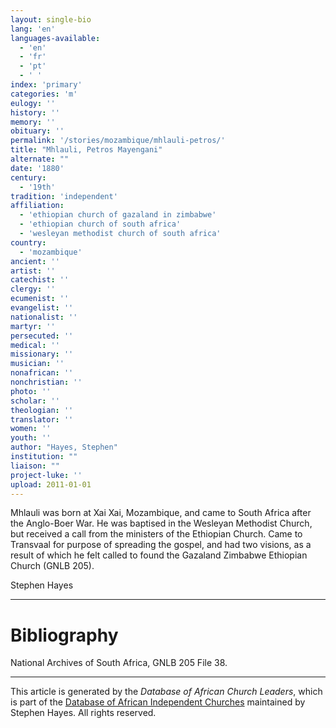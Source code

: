 ```yaml
---
layout: single-bio
lang: 'en'
languages-available:
  - 'en'
  - 'fr'
  - 'pt'
  - ' '
index: 'primary'
categories: 'm'
eulogy: ''
history: ''
memory: ''
obituary: ''
permalink: '/stories/mozambique/mhlauli-petros/'
title: "Mhlauli, Petros Mayengani"
alternate: ""
date: '1880'
century:
  - '19th'
tradition: 'independent'
affiliation:
  - 'ethiopian church of gazaland in zimbabwe'
  - 'ethiopian church of south africa'
  - 'wesleyan methodist church of south africa'
country:
  - 'mozambique'
ancient: ''
artist: ''
catechist: ''
clergy: ''
ecumenist: ''
evangelist: ''
nationalist: ''
martyr: ''
persecuted: ''
medical: ''
missionary: ''
musician: ''
nonafrican: ''
nonchristian: ''
photo: ''
scholar: ''
theologian: ''
translator: ''
women: ''
youth: ''
author: "Hayes, Stephen"
institution: ""
liaison: ""
project-luke: ''
upload: 2011-01-01
---
```




Mhlauli was born at Xai Xai, Mozambique, and came to South
Africa after the Anglo-Boer War. He was baptised in the Wesleyan Methodist
Church, but received a call from the ministers of the Ethiopian Church. Came to
Transvaal for purpose of spreading the gospel, and had two visions, as a result
of which he felt called to found the Gazaland Zimbabwe Ethiopian Church (GNLB
205).

Stephen Hayes

---

# Bibliography

National Archives of South Africa, GNLB 205 File 38.

---

This article is generated by the *Database of African
Church Leaders*, which is part of the [Database of African Independent Churches](http://www.geocities.com/missionalia/aicdb.htm) maintained by Stephen Hayes. All rights reserved.